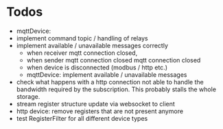 # Todos
- mqttDevice:
 - implement command topic / handling of relays
 - implement available / unavailable messages correctly
   - when receiver mqtt connection closed,
   - when sender mqtt connection closed mqtt connection closed
   - when device is disconnected (modbus / http etc.)
   - mqttDevice: implement available / unavailable messages
- check what happens with a http connection not able to handle the bandwidth required by the subscription. This probably stalls the whole storage.
- stream register structure update via websocket to client
- http device: remove registers that are not present anymore
- test RegisterFilter for all different device types
